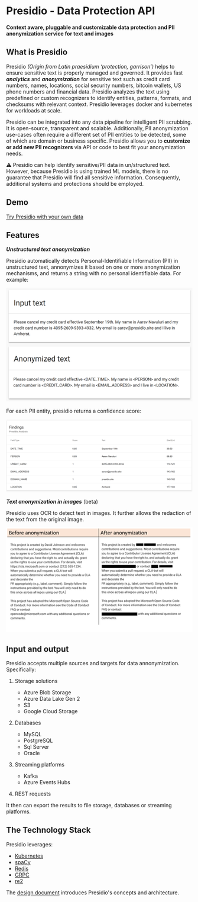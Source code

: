# Presidio - Data Protection API

**Context aware, pluggable and customizable data protection and PII anonymization service for text and images**

## What is Presidio

Presidio _(Origin from Latin praesidium ‘protection, garrison’)_ helps to ensure sensitive text is properly managed and governed. It provides fast **_analytics_** and **_anonymization_** for sensitive text such as credit card numbers, names, locations, social security numbers, bitcoin wallets, US phone numbers and financial data.
Presidio analyzes the text using predefined or custom recognizers to identify entities, patterns, formats, and checksums with relevant context. Presidio leverages docker and kubernetes for workloads at scale.

Presidio can be integrated into any data pipeline for intelligent PII scrubbing. It is open-source, transparent and scalable. Additionally, PII anonymization use-cases often require a different set of PII entities to be detected, some of which are domain or business specific. Presidio allows you to **customize or add new PII recognizers** via API or code to best fit your anonymization needs.

:warning: Presidio can help identify sensitive/PII data in un/structured text. However, because Presidio is using trained ML models, there is no guarantee that Presidio will find all sensitive information. Consequently, additional systems and protections should be employed.

## Demo

[Try Presidio with your own data](https://presidio-demo.westeurope.cloudapp.azure.com/)

## Features

**_Unstructured text anonymization_**

Presidio automatically detects Personal-Identifiable Information (PII) in unstructured text, annonymizes it based on one or more anonymization mechanisms, and returns a string with no personal identifiable data.
For example:

[![Image1](assets/before-after.png)](assets/before-after.png)

For each PII entity, presidio returns a confidence score:

[![Image2](assets/findings.png)](assets/findings.png)

**_Text anonymization in images_** (beta)

Presidio uses OCR to detect text in images. It further allows the redaction of the text from the original image.

[![Image3](assets/ocr-example.png)](assets/ocr-example.png)

## Input and output

Presidio accepts multiple sources and targets for data annonymization. Specifically:

1. Storage solutions

   - Azure Blob Storage
   - Azure Data Lake Gen 2
   - S3
   - Google Cloud Storage

2. Databases

   - MySQL
   - PostgreSQL
   - Sql Server
   - Oracle

3. Streaming platforms

   - Kafka
   - Azure Events Hubs

4. REST requests

It then can export the results to file storage, databases or streaming platforms.

## The Technology Stack

Presidio leverages:

- [Kubernetes](https://kubernetes.io/)
- [spaCy](https://spacy.io/)
- [Redis](https://redis.io/)
- [GRPC](https://grpc.io)
- [re2](https://github.com/google/re2)

The [design document](design.md) introduces Presidio's concepts and architecture.
